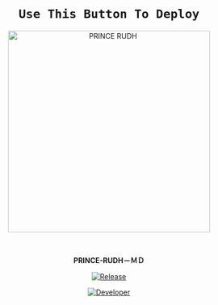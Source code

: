 <div align="center">

# `Use This Button To Deploy`

<a href="https://heroku.com/deploy?template=https://github.com/kfasachu/prhw"><img title="PRINCE RUDH" src="https://www.herokucdn.com/deploy/button.svg" width="400"></a>
    

  
</div>
<br>

<p align="center">
<strong>PRINCE-RUDH－ＭＤ</strong>
</p>

<p align="center">
  <a href="https://github.com/prince-rudh"><img title="Release" src="https://img.shields.io/badge/Release-beta%20v1-cyan.svg?style=for-the-badge&logo=appveyor" /></a>
</p>


<p align="center">
  <a href="https://github.com/prince-rudh"><img title="Developer" src="https://img.shields.io/badge/Author-Prince%20Rudh-blue.svg?style=for-the-badge&logo=github" /></a>
</p>
<br>
